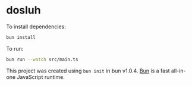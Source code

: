 # dosluh

To install dependencies:

```bash
bun install
```

To run:

```bash
bun run --watch src/main.ts
```

This project was created using `bun init` in bun v1.0.4. [Bun](https://bun.sh) is a fast all-in-one JavaScript runtime.
